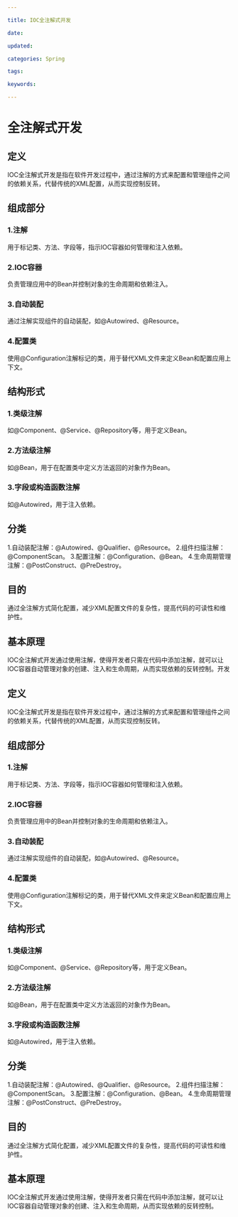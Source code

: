 ```yaml
---

title: IOC全注解式开发

date: 

updated: 

categories: Spring

tags: 

keywords: 

---
```

# 全注解式开发

## 定义

IOC全注解式开发是指在软件开发过程中，通过注解的方式来配置和管理组件之间的依赖关系，代替传统的XML配置，从而实现控制反转。

## 组成部分

### 1.注解

用于标记类、方法、字段等，指示IOC容器如何管理和注入依赖。

### 2.IOC容器

负责管理应用中的Bean并控制对象的生命周期和依赖注入。

### 3.自动装配

通过注解实现组件的自动装配，如@Autowired、@Resource。

### 4.配置类

使用@Configuration注解标记的类，用于替代XML文件来定义Bean和配置应用上下文。

## 结构形式

### 1.类级注解

如@Component、@Service、@Repository等，用于定义Bean。

### 2.方法级注解

如@Bean，用于在配置类中定义方法返回的对象作为Bean。

### 3.字段或构造函数注解

如@Autowired，用于注入依赖。

## 分类

1.自动装配注解：@Autowired、@Qualifier、@Resource。
2.组件扫描注解：@ComponentScan。
3.配置注解：@Configuration、@Bean。
4.生命周期管理注解：@PostConstruct、@PreDestroy。

## 目的

通过全注解方式简化配置，减少XML配置文件的复杂性，提高代码的可读性和维护性。

## 基本原理

IOC全注解式开发通过使用注解，使得开发者只需在代码中添加注解，就可以让IOC容器自动管理对象的创建、注入和生命周期，从而实现依赖的反转控制。开发

## 定义

IOC全注解式开发是指在软件开发过程中，通过注解的方式来配置和管理组件之间的依赖关系，代替传统的XML配置，从而实现控制反转。

## 组成部分

### 1.注解

用于标记类、方法、字段等，指示IOC容器如何管理和注入依赖。

### 2.IOC容器

负责管理应用中的Bean并控制对象的生命周期和依赖注入。

### 3.自动装配

通过注解实现组件的自动装配，如@Autowired、@Resource。

### 4.配置类

使用@Configuration注解标记的类，用于替代XML文件来定义Bean和配置应用上下文。

## 结构形式

### 1.类级注解

如@Component、@Service、@Repository等，用于定义Bean。

### 2.方法级注解

如@Bean，用于在配置类中定义方法返回的对象作为Bean。

### 3.字段或构造函数注解

如@Autowired，用于注入依赖。

## 分类

1.自动装配注解：@Autowired、@Qualifier、@Resource。
2.组件扫描注解：@ComponentScan。
3.配置注解：@Configuration、@Bean。
4.生命周期管理注解：@PostConstruct、@PreDestroy。

## 目的

通过全注解方式简化配置，减少XML配置文件的复杂性，提高代码的可读性和维护性。

## 基本原理

IOC全注解式开发通过使用注解，使得开发者只需在代码中添加注解，就可以让IOC容器自动管理对象的创建、注入和生命周期，从而实现依赖的反转控制。